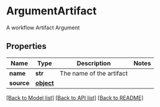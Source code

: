 # ArgumentArtifact

A workflow Artifact Argument
## Properties
Name | Type | Description | Notes
------------ | ------------- | ------------- | -------------
**name** | **str** | The name of the artifact | 
**source** | [**object**](.md) |  | 

[[Back to Model list]](../README.md#documentation-for-models) [[Back to API list]](../README.md#documentation-for-api-endpoints) [[Back to README]](../README.md)


